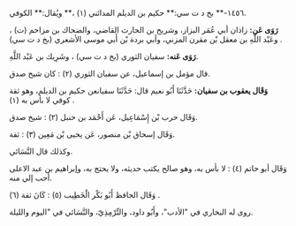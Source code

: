 ١٤٥٦-** بخ د ت سي:** حكيم بن الديلم المدائني (١) ،** ويُقال:** الكوفي.

**رَوَى عَن:** زاذان أبي عُمَر البزاز، وشريح بن الحارث القاضي، والضحاك بن مزاحم (ت) ، وعَبْد اللَّهِ بن معقل بْن مقرن المزني، وأبي بردة بْن أَبي موسى الأشعري (بخ د ت سي) .

**رَوَى عَنه:** سفيان الثوري (بخ د ت سي) ، وشَرِيك بن عَبْد اللَّهِ.

قال مؤمل بن إسماعيل، عن سفيان الثوري (٢) : كان شيخ صدق.

**وَقَال يعقوب بن سفيان:** حَدَّثَنَا أَبُو نعيم قال: حَدَّثَنَا سفيانعن حكيم بن الديلم، وهو ثقة كوفي لا بأس به (١) .

وَقَال حرب بْن إِسْمَاعِيل، عَن أَحْمَد بن حنبل (٢) : شيخ صدق.

وَقَال إسحاق بْن منصور، عَن يحيى بْن مَعِين (٣) : ثقة.

وكذلك قال النَّسَائي.

وَقَال أبو حاتم (٤) : لا بأس به، وهو صالح يكتب حديثه، ولا يحتج به، وإبراهيم بن عبد الاعلى أحب إلي منه.

وَقَال الحافظ أَبُو بَكْر الْخَطِيب (٥) : كَانَ ثقة (٦) .

روى له البخاري في "الأدب"، وأَبُو داود، والتِّرْمِذِيّ، والنَّسَائي في "اليوم والليلة.